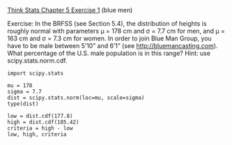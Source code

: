[Think Stats Chapter 5 Exercise 1](http://greenteapress.com/thinkstats2/html/thinkstats2006.html#toc50) (blue men)

>>
Exercise: In the BRFSS (see Section 5.4), the distribution of heights is roughly normal with parameters µ = 178 cm and σ = 7.7 cm for men, and µ = 163 cm and σ = 7.3 cm for women.
In order to join Blue Man Group, you have to be male between 5’10” and 6’1” (see http://bluemancasting.com). What percentage of the U.S. male population is in this range? Hint: use scipy.stats.norm.cdf.
```
import scipy.stats
```
```
mu = 178
sigma = 7.7
dist = scipy.stats.norm(loc=mu, scale=sigma)
type(dist)
```
```
low = dist.cdf(177.8)
high = dist.cdf(185.42)
criteria = high - low
low, high, criteria
```
